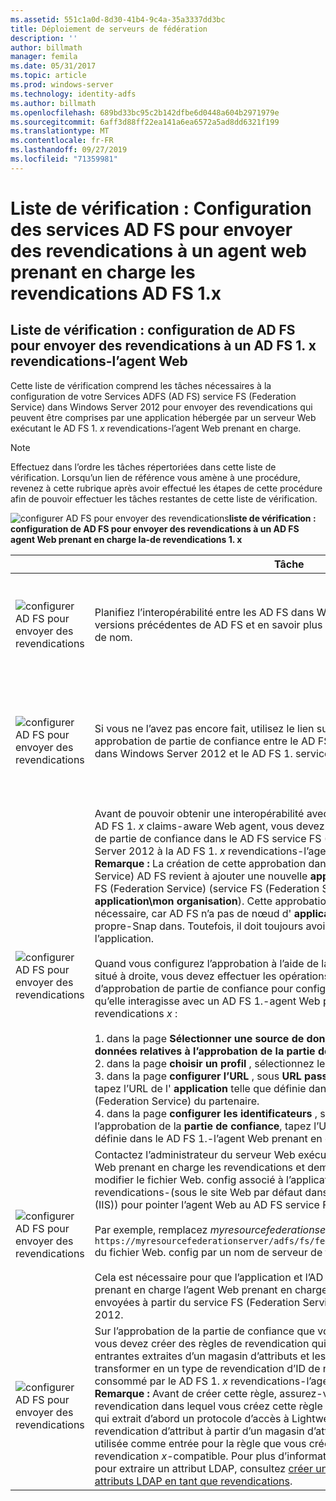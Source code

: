 ```yaml
---
ms.assetid: 551c1a0d-8d30-41b4-9c4a-35a3337dd3bc
title: Déploiement de serveurs de fédération
description: ''
author: billmath
manager: femila
ms.date: 05/31/2017
ms.topic: article
ms.prod: windows-server
ms.technology: identity-adfs
ms.author: billmath
ms.openlocfilehash: 689bd33bc95c2b142dfbe6d0448a604b2971979e
ms.sourcegitcommit: 6aff3d88ff22ea141a6ea6572a5ad8dd6321f199
ms.translationtype: MT
ms.contentlocale: fr-FR
ms.lasthandoff: 09/27/2019
ms.locfileid: "71359981"
---
```

# <a name="checklist-configuring-ad-fs-to-send-claims-to-an-ad-fs-1x-claims-aware-web-agent"></a>Liste de vérification : Configuration des services AD FS pour envoyer des revendications à un agent web prenant en charge les revendications AD FS 1.x

  
## <a name="checklist-configuring-ad-fs-to-send-claims-to-an-adfs1x-claims-aware-web-agent"></a>Liste de vérification : configuration de AD FS pour envoyer des revendications à un AD FS 1. x revendications\-l’agent Web  
Cette liste de vérification comprend les tâches nécessaires à la configuration de votre Services ADFS \(AD FS\) service FS (Federation Service) dans Windows Server 2012 pour envoyer des revendications qui peuvent être comprises par une application hébergée par un serveur Web exécutant le AD FS 1. *x* revendications\-l’agent Web prenant en charge.  
  
> [!NOTE]  
> Effectuez dans l’ordre les tâches répertoriées dans cette liste de vérification. Lorsqu’un lien de référence vous amène à une procédure, revenez à cette rubrique après avoir effectué les étapes de cette procédure afin de pouvoir effectuer les tâches restantes de cette liste de vérification.  
  
![configurer AD FS pour envoyer des revendications](media/2b05dce3-938f-4168-9b8f-1f4398cbdb9b.gif)**liste de vérification : configuration de AD FS pour envoyer des revendications à un AD FS agent Web prenant en charge la\-de revendications 1. x**  
  
||Tâche|Référence|  
|-|--------|-------------|  
|![configurer AD FS pour envoyer des revendications](media/icon_checkboxo.gif)|Planifiez l’interopérabilité entre les AD FS dans Windows Server 2012 et les versions précédentes de AD FS et en savoir plus sur le type de revendication ID de nom.|![configurer AD FS pour envoyer](media/faa393df-4856-4431-9eda-4f4e5be72a90.gif)[des revendications planification de l’interopérabilité avec AD FS 1. x](https://technet.microsoft.com/library/ff678040.aspx)|  
|![configurer AD FS pour envoyer des revendications](media/icon_checkboxo.gif)|Si vous ne l’avez pas encore fait, utilisez le lien sur la droite pour créer d’abord une approbation de partie de confiance entre le AD FS service FS (Federation Service) dans Windows Server 2012 et le AD FS 1. service FS (Federation Service) *x* .|[Liste de vérification : configuration de AD FS pour envoyer des revendications à un AD FS 1. x service FS (Federation Service)](Checklist--Configuring-AD-FS-to-Send-Claims-to-an-AD-FS-1.x-Federation-Service.md)|  
|![configurer AD FS pour envoyer des revendications](media/icon_checkboxo.gif)|Avant de pouvoir obtenir une interopérabilité avec une application hébergée par le AD FS 1. *x* claims\-aware Web agent, vous devez d’abord créer une approbation de partie de confiance dans le AD FS service FS (Federation Service) de Windows Server 2012 à la AD FS 1. *x* revendications\-l’agent Web prenant en charge. **Remarque :** La création de cette approbation dans le service FS (Federation Service) AD FS revient à ajouter une nouvelle **application** à la AD FS 1. x service FS (Federation Service) \(service FS (Federation Service)\\stratégie d’approbation\\l' **application\\mon organisation**\). Cette approbation de partie de confiance est nécessaire, car AD FS n’a pas de nœud d' **application** équivalent dans son propre\-Snap dans. Toutefois, il doit toujours avoir un canal sécurisé vers l’application.<br /><br />Quand vous configurez l’approbation à l’aide de la procédure indiquée dans le lien situé à droite, vous devez effectuer les opérations suivantes dans l’Assistant Ajout d’approbation de partie de confiance pour configurer cette approbation afin qu’elle interagisse avec un AD FS 1.\-agent Web prenant en charge les revendications *x* :<br /><br />1. dans la page **Sélectionner une source de données** , sélectionnez **entrer les données relatives à l’approbation de la partie de confiance manuellement**.<br />2. dans la page **choisir un profil** , sélectionnez le **Profil AD FS 1,0 et 1,1**.<br />3. dans la page **configurer l’URL** , sous **URL passive de la Fédération WS\-** , tapez l’URL de l' **application** telle que définie dans la AD FS 1. *x* service FS (Federation Service) du partenaire.<br />4. dans la page **configurer les identificateurs** , sous identificateur de l’approbation de la **partie de confiance**, tapez l’URL de l' **application** telle que définie dans le AD FS 1.\-l’agent Web prenant en charge les revendications *x*|![configurer AD FS pour envoyer des revendications](media/faa393df-4856-4431-9eda-4f4e5be72a90.gif)[créer manuellement une approbation de partie de confiance](../../ad-fs/operations/Create-a-Relying-Party-Trust.md)|  
|![configurer AD FS pour envoyer des revendications](media/icon_checkboxo.gif)|Contactez l’administrateur du serveur Web exécutant le AD FS 1. *x* affirme\-agent Web prenant en charge les revendications et demander à cet administrateur de modifier le fichier Web. config associé à l’application prenant en charge les revendications\-\(sous le site Web par défaut dans Internet Information Services \(IIS\)\) pour pointer l’agent Web au AD FS service FS (Federation Service).<br /><br />Par exemple, remplacez *myresourcefederationserver* dans la balise `<fs> https://myresourcefederationserver/adfs/fs/federationserverservice.asmx</fs>` du fichier Web. config par un nom de serveur de fédération AD FS valide.<br /><br />Cela est nécessaire pour que l’application et l’AD FS les revendications 1. x\-prenant en charge l’agent Web prenant en charge les revendications qui lui sont envoyées à partir du service FS (Federation Service) AD FS dans Windows Server 2012.|N\/un|  
|![configurer AD FS pour envoyer des revendications](media/icon_checkboxo.gif)|Sur l’approbation de la partie de confiance que vous avez créée précédemment, vous devez créer des règles de revendication qui vont accepter les revendications entrantes extraites d’un magasin d’attributs et les transmettre, les filtrer ou les transformer en un type de revendication d’ID de nom qui peut être compris et consommé par le AD FS 1. *x* revendications\-l’agent Web prenant en charge. **Remarque :** Avant de créer cette règle, assurez-vous que le jeu de règles de revendication dans lequel vous créez cette règle comporte une règle antérieure qui extrait d’abord un protocole d’accès à Lightweight Directory Access \(LDAP\) revendication d’attribut à partir d’un magasin d’attributs. Cette revendication sera utilisée comme entrée pour la règle que vous créez pour envoyer un AD FS 1. revendication *x*\-compatible. Pour plus d’informations sur la création d’une règle pour extraire un attribut LDAP, consultez [créer une règle pour envoyer des attributs LDAP en tant que revendications](../../ad-fs/operations/Create-a-Rule-to-Send-LDAP-Attributes-as-Claims.md).|![configurer AD FS pour envoyer des revendications](media/faa393df-4856-4431-9eda-4f4e5be72a90.gif)[créer une règle pour envoyer une revendication Compatible AD FS 1. x](../../ad-fs/operations/Create-a-Rule-to-Send-an-AD-FS-1x-Compatible-Claim.md)|  
  

